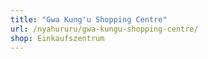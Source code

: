 ```yaml
---
title: "Gwa Kung'u Shopping Centre"
url: /nyahururu/gwa-kungu-shopping-centre/
shop: Einkaufszentrum
---
```

